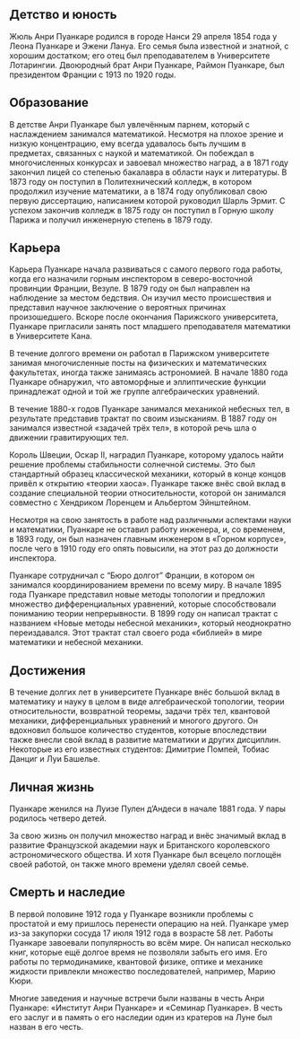 ## Детство и юность
Жюль Анри Пуанкаре родился в городе Нанси 29 апреля 1854 года у Леона Пуанкаре и Эжени Лануа. Его семья была известной и знатной, с хорошим достатком; его отец был преподавателем в Университете Лотарингии. Двоюродный брат Анри Пуанкаре, Раймон Пуанкаре, был президентом Франции с 1913 по 1920 годы.

## Образование
В детстве Анри Пуанкаре был увлечённым парнем, который с наслаждением занимался математикой. Несмотря на плохое зрение и низкую концентрацию, ему всегда удавалось быть лучшим в предметах, связанных с наукой и математикой. Он побеждал в многочисленных конкурсах и завоевал множество наград, а в 1871 году закончил лицей со степенью бакалавра в области наук и литературы. В 1873 году он поступил в Политехнический колледж, в котором продолжил изучение математики, а в 1874 году опубликовал свою первую диссертацию, написанием которой руководил Шарль Эрмит. С успехом закончив колледж в 1875 году он поступил в Горную школу Парижа и получил инженерную степень в 1879 году.

## Карьера
Карьера Пуанкаре начала развиваться с самого первого года работы, когда его назначили горным инспектором в северо-восточной провинции Франции, Везуле. В 1879 году он был направлен на наблюдение за местом бедствия. Он изучил место происшествия и представил научное заключение о вероятных причинах произошедшего. Вскоре после окончания Парижского университета, Пуанкаре пригласили занять пост младшего преподавателя математики в Университете Кана.

В течение долгого времени он работал в Парижском университете занимая многочисленные посты на физических и математических факультетах, иногда также занимаясь астрономией. В начале 1880 года Пуанкаре обнаружил, что автоморфные и эллиптические функции принадлежат одной и той же группе алгебраических уравнений.

В течение 1880-х годов Пуанкаре занимался механикой небесных тел, в результате представив трактат по своим изысканиям. В 1887 году он занимался известной «задачей трёх тел», в которой речь шла о движении гравитирующих тел.

Король Швеции, Оскар II, наградил Пуанкаре, которому удалось найти решение проблемы стабильности солнечной системы. Это был стандартный образец классической механики, который в конце концов привёл к открытию «теории хаоса». Пуанкаре также внёс свой вклад в создание специальной теории относительности, которой он занимался совместно с Хендриком Лоренцем и Альбертом Эйнштейном.

Несмотря на свою занятость в работе над различными аспектами науки и математики, Пуанкаре не оставил работу инженера, и, со временем, в 1893 году, он был назначен главным инженером в «Горном корпусе», после чего в 1910 году его опять повысили, на этот раз до должности инспектора.

Пуанкаре сотрудничал с “Бюро долгот” Франции, в котором он занимался координированием времени по всему миру. В начале 1895 года Пуанкаре представил новые методы топологии и предложил множество дифференциальных уравнений, которые способствовали пониманию теории непрерывности. В 1899 году он написал трактат с названием «Новые методы небесной механики», который неоднократно переиздавался. Этот трактат стал своего рода «библией» в мире математики и небесной механики.

## Достижения
В течение долгих лет в университете Пуанкаре внёс большой вклад в математику и науку в целом в виде алгебраической топологии, теории относительности, возвратной теоремы, задачи трёх тел, квантовой механики, дифференциальных уравнений и многого другого. Он вдохновил большое количество студентов, которые впоследствии также внесли свой вклад в развитие математики и других дисциплин. Некоторые из его известных студентов: Димитрие Помпей, Тобиас Данциг и Луи Башелье.

## Личная жизнь
Пуанкаре женился на Луизе Пулен д’Андеси в начале 1881 года. У пары родилось четверо детей.

За свою жизнь он получил множество наград и внёс значимый вклад в развитие Французской академии наук и Британского королевского астрономического общества. И хотя Пуанкаре был всецело поглощён своей работой, он также много времени уделял своей семье.

## Смерть и наследие
В первой половине 1912 года у Пуанкаре возникли проблемы с простатой и ему пришлось перенести операцию на ней. Пуанкаре умер из-за закупорки сосуда 17 июля 1912 года в возрасте 58 лет. Работы Пуанкаре завоевали популярность во всём мире. Он написал несколько книг, которые ещё долгое время не позволяли забыть его имя. Его работы по термодинамике, квантовой физике, оптике и механике жидкости привлекли множество последователей, например, Марию Кюри.

Многие заведения и научные встречи были названы в честь Анри Пуанкаре: «Институт Анри Пуанкаре» и «Семинар Пуанкаре». В честь его заслуг и в память о его наследии один из кратеров на Луне был назван в его честь.